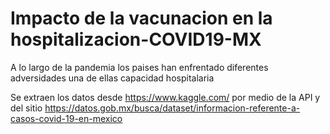 # Impacto de la vacunacion en la hospitalizacion-COVID19-MX

A lo largo de la pandemia los paises han enfrentado diferentes adversidades una de ellas capacidad hospitalaria 

Se extraen los datos desde https://www.kaggle.com/ por medio de la API y del sitio https://datos.gob.mx/busca/dataset/informacion-referente-a-casos-covid-19-en-mexico
